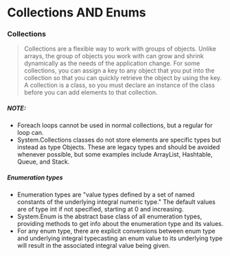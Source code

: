 # Collections AND Enums

### Collections 

> Collections are a flexible way to work with groups of objects. Unlike arrays, the group of objects you work with can grow and shrink dynamically as the needs of the application change. For some collections, you can assign a key to any object that you put into the collection so that you can quickly retrieve the object by using the key. A collection is a class, so you must declare an instance of the class before you can add elements to that collection.

##### NOTE:
- Foreach loops cannot be used in normal collections, but a regular for loop can.
- System.Collections classes do not store elements are specific types but instead as type Objects. These are legacy types and should be avoided whenever possible, but some examples include ArrayList, Hashtable, Queue, and Stack.

##### Enumeration types
- Enumeration types are "value types defined by a set of named constants of the underlying integral numeric type." The default values are of type int if not specified, starting at 0 and increasing.
- System.Enum is the abstract base class of all enumeration types, providing methods to get info about the enumeration type and its values.
- For any enum type, there are explicit conversions between enum type and underlying integral typecasting an enum value to its underlying type will result in the associated integral value being given.